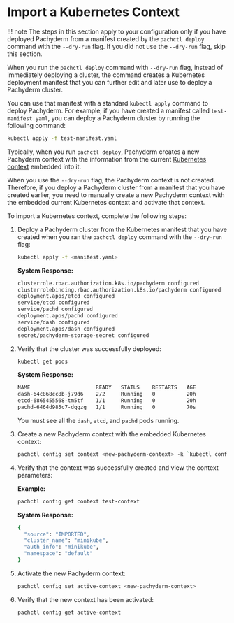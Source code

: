# Import a Kubernetes Context

!!! note
    The steps in this section apply to your configuration only
    if you have deployed Pachyderm from a manifest created by the `pachctl deploy`
    command with the `--dry-run` flag. If you did not use the `--dry-run` flag,
    skip this section.

When you run the `pachctl deploy` command with `--dry-run` flag, instead of
immediately deploying a cluster, the command creates a Kubernetes
deployment manifest that you can further edit and later use to deploy a
Pachyderm cluster.

You can use that manifest with a standard `kubectl apply` command to deploy
Pachyderm. For example, if you have created a manifest called
`test-manifest.yaml`, you can deploy a Pachyderm cluster by running the
following command:

```bash
kubectl apply -f test-manifest.yaml
```

Typically, when you run `pachctl deploy`,
Pachyderm creates a new Pachyderm context with the information from
the current
[Kubernetes context](https://kubernetes.io/docs/concepts/configuration/organize-cluster-access-kubeconfig/#context)
embedded into it.

When you use the `--dry-run` flag, the Pachyderm context is not created.
Therefore, if you deploy a Pachyderm cluster from a manifest that you have
created earlier, you need to manually create a new Pachyderm context with
the embedded current Kubernetes context and activate that context.

To import a Kubernetes context, complete the following steps:

1. Deploy a Pachyderm cluster from the Kubernetes manifest that you have
   created when you ran the `pachctl deploy` command with the `--dry-run`
   flag:

   ```bash
   kubectl apply -f <manifest.yaml>
   ```

   **System Response:**

   ```bash
   clusterrole.rbac.authorization.k8s.io/pachyderm configured
   clusterrolebinding.rbac.authorization.k8s.io/pachyderm configured
   deployment.apps/etcd configured
   service/etcd configured
   service/pachd configured
   deployment.apps/pachd configured
   service/dash configured
   deployment.apps/dash configured
   secret/pachyderm-storage-secret configured
   ```

1. Verify that the cluster was successfully deployed:

   ```bash
   kubectl get pods
   ```

   **System Response:**

   ```bash
   NAME                     READY   STATUS    RESTARTS   AGE
   dash-64c868cc8b-j79d6    2/2     Running   0          20h
   etcd-6865455568-tm5tf    1/1     Running   0          20h
   pachd-6464d985c7-dqgzg   1/1     Running   0          70s
   ```

   You must see all the `dash`, `etcd`, and `pachd` pods running.

1. Create a new Pachyderm context with the embedded Kubernetes context:

   ```bash
   pachctl config set context <new-pachyderm-context> -k `kubectl config current-context`
   ```

1. Verify that the context was successfully created and view the context parameters:

   **Example:**

   ```bash
   pachctl config get context test-context
   ```

   **System Response:**

   ```bash
   {
     "source": "IMPORTED",
     "cluster_name": "minikube",
     "auth_info": "minikube",
     "namespace": "default"
   }
   ```

1. Activate the new Pachyderm context:

   ```bash
   pachctl config set active-context <new-pachyderm-context>
   ```

1. Verify that the new context has been activated:

   ```bash
   pachctl config get active-context
   ```
